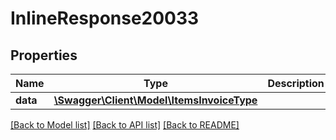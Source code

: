 # InlineResponse20033

## Properties
Name | Type | Description | Notes
------------ | ------------- | ------------- | -------------
**data** | [**\Swagger\Client\Model\ItemsInvoiceType**](ItemsInvoiceType.md) |  | [optional] 

[[Back to Model list]](../../README.md#documentation-for-models) [[Back to API list]](../../README.md#documentation-for-api-endpoints) [[Back to README]](../../README.md)

